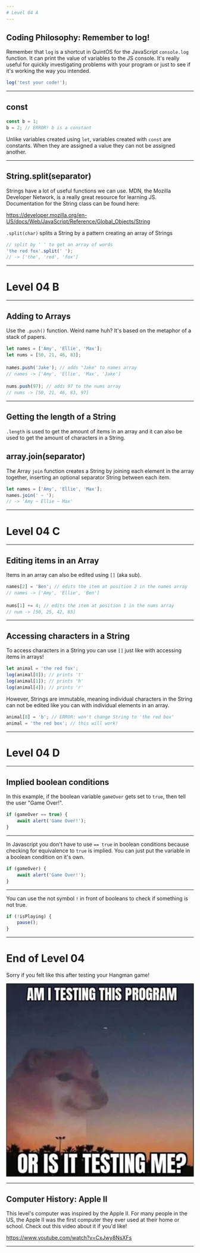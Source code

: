 ```yaml
---
# Level 04 A
---
```


## Coding Philosophy: Remember to log!

Remember that `log` is a shortcut in QuintOS for the JavaScript `console.log` function. It can print the value of variables to the JS console. It's really useful for quickly investigating problems with your program or just to see if it's working the way you intended.

```js
log('test your code!');
```

---

## const

```js
const b = 1;
b = 2; // ERROR! b is a constant
```

Unlike variables created using `let`, variables created with `const` are constants. When they are assigned a value they can not be assigned another.

---

## String.split(separator)

Strings have a lot of useful functions we can use. MDN, the Mozilla Developer Network, is a really great resource for learning JS. Documentation for the String class can be found here:

<https://developer.mozilla.org/en-US/docs/Web/JavaScript/Reference/Global_Objects/String>

`.split(char)` splits a String by a pattern creating an array of Strings

```js
// split by ' ' to get an array of words
'the red fox'.split(' ');
// -> ['the', 'red', 'fox']
```

---

# Level 04 B

---

## Adding to Arrays

Use the `.push()` function. Weird name huh? It's based on the metaphor of a stack of papers.

```js
let names = ['Amy', 'Ellie', 'Max'];
let nums = [50, 21, 46, 83];

names.push('Jake'); // adds "Jake" to names array
// names -> ['Amy', 'Ellie', 'Max', 'Jake']

nums.push(97); // adds 97 to the nums array
// nums -> [50, 21, 46, 83, 97]
```

---

## Getting the length of a String

`.length` is used to get the amount of items in an array and it can also be used to get the amount of characters in a String.

## array.join(separator)

The Array `join` function creates a String by joining each element in the array together, inserting an optional separator String between each item.

```js
let names = ['Amy', 'Ellie', 'Max'];
names.join(' ~ ');
// -> 'Amy ~ Ellie ~ Max'
```

---

# Level 04 C

---

## Editing items in an Array

Items in an array can also be edited using `[]` (aka sub).

```js
names[2] = 'Ben'; // edits the item at position 2 in the names array
// names -> ['Amy', 'Ellie', 'Ben']

nums[1] += 4; // edits the item at position 1 in the nums array
// num -> [50, 25, 42, 83]
```

---

## Accessing characters in a String

To access characters in a String you can use `[]` just like with accessing items in arrays!

```js
let animal = 'the red fox';
log(animal[0]); // prints 't'
log(animal[1]); // prints 'h'
log(animal[4]); // prints 'r'
```

However, Strings are immutable, meaning individual characters in the String can not be edited like you can with individual elements in an array.

```js
animal[8] = 'b'; // ERROR: won't change String to 'the red box'
animal = 'the red box'; // this will work!
```

---

# Level 04 D

---

## Implied boolean conditions

In this example, if the boolean variable `gameOver` gets set to `true`, then tell the user "Game Over!".

```js
if (gameOver == true) {
	await alert('Game Over!');
}
```

---

In Javascript you don't have to use `== true` in boolean conditions because checking for equivalence to `true` is implied. You can just put the variable in a boolean condition on it's own.

```js
if (gameOver) {
	await alert('Game Over!');
}
```

---

You can use the not symbol `!` in front of booleans to check if something is not true.

```js
if (!isPlaying) {
	pause();
}
```

---

# End of Level 04

Sorry if you felt like this after testing your Hangman game!

![am i testing this program or is it testing me?](../src/memes/04_0.png)

---

## Computer History: Apple II

This level's computer was inspired by the Apple II. For many people in the US, the Apple II was the first computer they ever used at their home or school. Check out this video about it if you'd like!

<https://www.youtube.com/watch?v=CxJwy8NsXFs>

---
